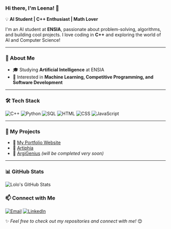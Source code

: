 ### Hi there, I'm Leena! 👋

💡 **AI Student | C++ Enthusiast | Math Lover**

I'm an AI student at **ENSIA**, passionate about problem-solving, algorithms, and building cool projects. I love coding in **C++** and exploring the world of AI and Computer Science!

---

### 🚀 About Me
- 🎓 Studying **Artificial Intelligence** at ENSIA
- 🔬 Interested in **Machine Learning, Competitive Programming, and Software Development**

---

### 🛠️ Tech Stack

![C++](https://img.shields.io/badge/C++-00599C?style=for-the-badge&logo=cplusplus&logoColor=white)
![Python](https://img.shields.io/badge/Python-3776AB?style=for-the-badge&logo=python&logoColor=white)
![SQL](https://img.shields.io/badge/SQL-4479A1?style=for-the-badge&logo=postgresql&logoColor=white)
![HTML](https://img.shields.io/badge/HTML-E34F26?style=for-the-badge&logo=html5&logoColor=white)
![CSS](https://img.shields.io/badge/CSS-1572B6?style=for-the-badge&logo=css3&logoColor=white)
![JavaScript](https://img.shields.io/badge/JavaScript-F7DF1E?style=for-the-badge&logo=javascript&logoColor=black)

---

### 📌 My Projects
- 🔹 [My Portfolio Website](https://github.com/lolo-ikh/portfolio-)
- 🔹 [Artiphia](https://github.com/ENSIA-AI/Art-phia)
- 🔹 [ArgiGenius](https://github.com/ayaaa321/AI-project) *(will be completed very soon)*

---

### 📊 GitHub Stats
![Lolo's GitHub Stats](https://github-readme-stats.vercel.app/api?username=your-github-username&show_icons=true&theme=tokyonight)

### 📫 Connect with Me
[![Email](https://img.shields.io/badge/Email-D14836?style=for-the-badge&logo=gmail&logoColor=white)](mailto:leena.ikhlef@ensia.edu.dz)
[![LinkedIn](https://img.shields.io/badge/LinkedIn-0077B5?style=for-the-badge&logo=linkedin&logoColor=white)](https://www.linkedin.com/in/leena-ikhlef-5a12b130a/)

✨ _Feel free to check out my repositories and connect with me!_ 😊
